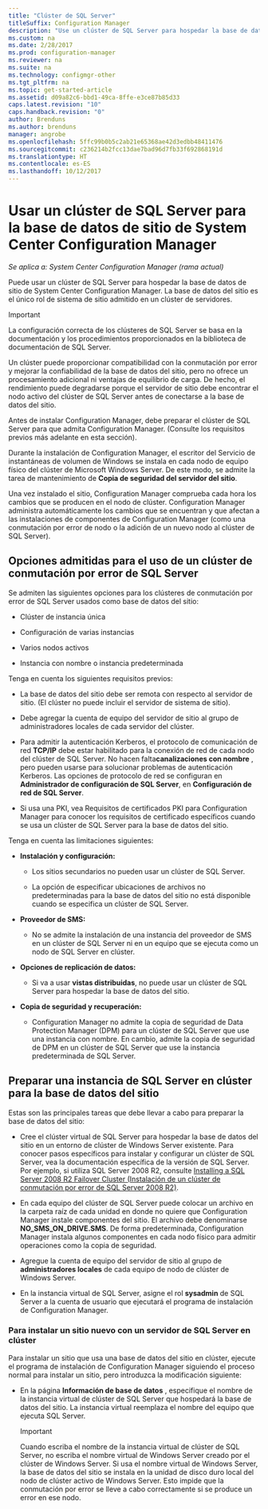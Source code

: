 ```yaml
---
title: "Clúster de SQL Server"
titleSuffix: Configuration Manager
description: "Use un clúster de SQL Server para hospedar la base de datos de sitio de System Center Configuration Manager. Incluye información sobre las opciones admitidas."
ms.custom: na
ms.date: 2/28/2017
ms.prod: configuration-manager
ms.reviewer: na
ms.suite: na
ms.technology: configmgr-other
ms.tgt_pltfrm: na
ms.topic: get-started-article
ms.assetid: d09a82c6-bbd1-49ca-8ffe-e3ce87b85d33
caps.latest.revision: "10"
caps.handback.revision: "0"
author: Brenduns
ms.author: brenduns
manager: angrobe
ms.openlocfilehash: 5ffc99b0b5c2ab21e65368ae42d3edbb48411476
ms.sourcegitcommit: c236214b2fcc13dae7bad96d7fb33f692868191d
ms.translationtype: HT
ms.contentlocale: es-ES
ms.lasthandoff: 10/12/2017
---
```

# <a name="use-a-sql-server-cluster-for-the-system-center-configuration-manager-site-database"></a>Usar un clúster de SQL Server para la base de datos de sitio de System Center Configuration Manager

*Se aplica a: System Center Configuration Manager (rama actual)*


 Puede usar un clúster de SQL Server para hospedar la base de datos de sitio de System Center Configuration Manager. La base de datos del sitio es el único rol de sistema de sitio admitido en un clúster de servidores.  

> [!IMPORTANT]  
>  La configuración correcta de los clústeres de SQL Server se basa en la documentación y los procedimientos proporcionados en la biblioteca de documentación de SQL Server.  

 Un clúster puede proporcionar compatibilidad con la conmutación por error y mejorar la confiabilidad de la base de datos del sitio, pero no ofrece un procesamiento adicional ni ventajas de equilibrio de carga. De hecho, el rendimiento puede degradarse porque el servidor de sitio debe encontrar el nodo activo del clúster de SQL Server antes de conectarse a la base de datos del sitio.  

 Antes de instalar Configuration Manager, debe preparar el clúster de SQL Server para que admita Configuration Manager. (Consulte los requisitos previos más adelante en esta sección).  

 Durante la instalación de Configuration Manager, el escritor del Servicio de instantáneas de volumen de Windows se instala en cada nodo de equipo físico del clúster de Microsoft Windows Server. De este modo, se admite la tarea de mantenimiento de **Copia de seguridad del servidor del sitio**.  

 Una vez instalado el sitio, Configuration Manager comprueba cada hora los cambios que se producen en el nodo de clúster. Configuration Manager administra automáticamente los cambios que se encuentran y que afectan a las instalaciones de componentes de Configuration Manager (como una conmutación por error de nodo o la adición de un nuevo nodo al clúster de SQL Server).  

## <a name="supported-options-for-using-a-sql-server-failover-cluster"></a>Opciones admitidas para el uso de un clúster de conmutación por error de SQL Server

Se admiten las siguientes opciones para los clústeres de conmutación por error de SQL Server usados como base de datos del sitio:

-   Clúster de instancia única  

-   Configuración de varias instancias  

-   Varios nodos activos  

-   Instancia con nombre o instancia predeterminada  

Tenga en cuenta los siguientes requisitos previos:  

-   La base de datos del sitio debe ser remota con respecto al servidor de sitio. (El clúster no puede incluir el servidor de sistema de sitio).  

-   Debe agregar la cuenta de equipo del servidor de sitio al grupo de administradores locales de cada servidor del clúster.  

-   Para admitir la autenticación Kerberos, el protocolo de comunicación de red **TCP/IP** debe estar habilitado para la conexión de red de cada nodo del clúster de SQL Server. No hacen falta**canalizaciones con nombre** , pero pueden usarse para solucionar problemas de autenticación Kerberos. Las opciones de protocolo de red se configuran en **Administrador de configuración de SQL Server**, en **Configuración de red de SQL Server**.  

-   Si usa una PKI, vea Requisitos de certificados PKI para Configuration Manager para conocer los requisitos de certificado específicos cuando se usa un clúster de SQL Server para la base de datos del sitio.  

Tenga en cuenta las limitaciones siguientes:  

-   **Instalación y configuración:**  

    -   Los sitios secundarios no pueden usar un clúster de SQL Server.  

    -   La opción de especificar ubicaciones de archivos no predeterminadas para la base de datos del sitio no está disponible cuando se especifica un clúster de SQL Server.  

-   **Proveedor de SMS:**  

    -   No se admite la instalación de una instancia del proveedor de SMS en un clúster de SQL Server ni en un equipo que se ejecuta como un nodo de SQL Server en clúster.  

-   **Opciones de replicación de datos:**  

    -   Si va a usar **vistas distribuidas**, no puede usar un clúster de SQL Server para hospedar la base de datos del sitio.  

-   **Copia de seguridad y recuperación:**  

    -   Configuration Manager no admite la copia de seguridad de Data Protection Manager (DPM) para un clúster de SQL Server que use una instancia con nombre. En cambio, admite la copia de seguridad de DPM en un clúster de SQL Server que use la instancia predeterminada de SQL Server.  

## <a name="prepare-a-clustered-sql-server-instance-for-the-site-database"></a>Preparar una instancia de SQL Server en clúster para la base de datos del sitio  

Estas son las principales tareas que debe llevar a cabo para preparar la base de datos del sitio:

-   Cree el clúster virtual de SQL Server para hospedar la base de datos del sitio en un entorno de clúster de Windows Server existente. Para conocer pasos específicos para instalar y configurar un clúster de SQL Server, vea la documentación específica de la versión de SQL Server. Por ejemplo, si utiliza SQL Server 2008 R2, consulte [Installing a SQL Server 2008 R2 Failover Cluster (Instalación de un clúster de conmutación por error de SQL Server 2008 R2)](http://go.microsoft.com/fwlink/p/?LinkId=240231).  

-   En cada equipo del clúster de SQL Server puede colocar un archivo en la carpeta raíz de cada unidad en donde no quiere que Configuration Manager instale componentes del sitio. El archivo debe denominarse **NO_SMS_ON_DRIVE.SMS**. De forma predeterminada, Configuration Manager instala algunos componentes en cada nodo físico para admitir operaciones como la copia de seguridad.  

-   Agregue la cuenta de equipo del servidor de sitio al grupo de **administradores locales** de cada equipo de nodo de clúster de Windows Server.  

-   En la instancia virtual de SQL Server, asigne el rol **sysadmin** de SQL Server a la cuenta de usuario que ejecutará el programa de instalación de Configuration Manager.  

### <a name="to-install-a-new-site-using-a-clustered-sql-server"></a>Para instalar un sitio nuevo con un servidor de SQL Server en clúster  
 Para instalar un sitio que usa una base de datos del sitio en clúster, ejecute el programa de instalación de Configuration Manager siguiendo el proceso normal para instalar un sitio, pero introduzca la modificación siguiente:  

-   En la página **Información de base de datos** , especifique el nombre de la instancia virtual de clúster de SQL Server que hospedará la base de datos del sitio. La instancia virtual reemplaza el nombre del equipo que ejecuta SQL Server.  

    > [!IMPORTANT]  
    >  Cuando escriba el nombre de la instancia virtual de clúster de SQL Server, no escriba el nombre virtual de Windows Server creado por el clúster de Windows Server. Si usa el nombre virtual de Windows Server, la base de datos del sitio se instala en la unidad de disco duro local del nodo de clúster activo de Windows Server. Esto impide que la conmutación por error se lleve a cabo correctamente si se produce un error en ese nodo.  
